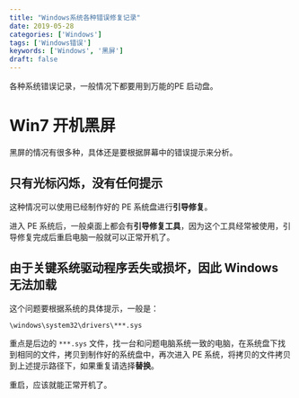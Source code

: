 ```yaml
---
title: "Windows系统各种错误修复记录"
date: 2019-05-28
categories: ['Windows']
tags: ['Windows错误']
keywords: ['Windows', '黑屏']
draft: false
---
```


各种系统错误记录，一般情况下都要用到万能的PE 启动盘。

<!--more-->

# Win7 开机黑屏

黑屏的情况有很多种，具体还是要根据屏幕中的错误提示来分析。

## 只有光标闪烁，没有任何提示

这种情况可以使用已经制作好的 PE 系统盘进行**引导修复**。

进入 PE 系统后，一般桌面上都会有**引导修复工具**，因为这个工具经常被使用，引导修复完成后重启电脑一般就可以正常开机了。

## 由于关键系统驱动程序丢失或损坏，因此 Windows 无法加载

这个问题要根据系统的具体提示，一般是：

`\windows\system32\drivers\***.sys`

重点是后边的 `***.sys` 文件，找一台和问题电脑系统一致的电脑，在系统盘下找到相同的文件，拷贝到制作好的系统盘中，再次进入 PE 系统，将拷贝的文件拷贝到上述提示路径下，如果重复请选择**替换**。

重启，应该就能正常开机了。